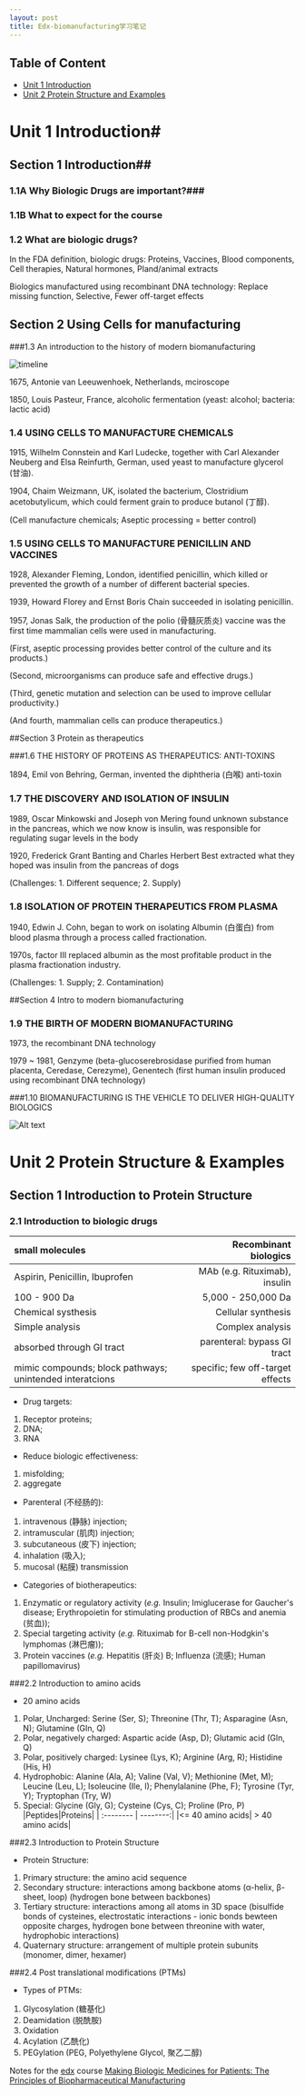 ```yaml
---
layout: post
title: Edx-biomanufacturing学习笔记
---
```


Table of Content
----------------

* [Unit 1 Introduction](#unit1)
* [Unit 2 Protein Structure and Examples](#unit2)

# <a name="unit1"></a> Unit 1 Introduction#

## Section 1 Introduction##

### 1.1A Why Biologic Drugs are important?###

### 1.1B What to expect for the course

### 1.2 What are biologic drugs?

In the FDA definition, biologic drugs: Proteins, Vaccines, Blood components, Cell therapies, Natural hormones, Pland/animal extracts

Biologics manufactured using recombinant DNA technology: Replace missing function, Selective, Fewer off-target effects

## Section 2 Using Cells for manufacturing

###1.3 An introduction to the history of modern biomanufacturing

![timeline](/images/1441869699042.png)

1675, Antonie van Leeuwenhoek, Netherlands, mciroscope

1850, Louis Pasteur, France, alcoholic fermentation (yeast: alcohol; bacteria: lactic acid)

### 1.4 USING CELLS TO MANUFACTURE CHEMICALS

1915, Wilhelm Connstein and Karl Ludecke, together with Carl Alexander Neuberg and Elsa Reinfurth, German, used yeast to manufacture glycerol (甘油).

1904, Chaim Weizmann, UK,  isolated the bacterium, Clostridium acetobutylicum, which could ferment grain to produce butanol (丁醇).

(Cell manufacture chemicals; Aseptic processing = better control)

### 1.5 USING CELLS TO MANUFACTURE PENICILLIN AND VACCINES

1928, Alexander Fleming, London, identified penicillin, which killed or prevented the growth of a number of different bacterial species.

1939, Howard Florey and Ernst Boris Chain succeeded in isolating penicillin.

1957, Jonas Salk,  the production of the polio (骨髓灰质炎) vaccine was the first time mammalian cells were used in manufacturing.

(First, aseptic processing provides better control of the culture and its products.)

(Second, microorganisms can produce safe and effective drugs.)

(Third, genetic mutation and selection can be used to improve cellular productivity.)

(And fourth, mammalian cells can produce therapeutics.)

##Section 3 Protein as therapeutics

###1.6 THE HISTORY OF PROTEINS AS THERAPEUTICS: ANTI-TOXINS

1894, Emil von Behring, German, invented the diphtheria (白喉) anti-toxin

### 1.7 THE DISCOVERY AND ISOLATION OF INSULIN

1989, Oscar Minkowski and Joseph von Mering found unknown substance in the pancreas, which we now know is insulin, was responsible for regulating sugar levels in the body

1920, Frederick Grant Banting and Charles Herbert Best extracted what they hoped was insulin from the pancreas of dogs

(Challenges: 1. Different sequence; 2. Supply)

### 1.8 ISOLATION OF PROTEIN THERAPEUTICS FROM PLASMA

1940, Edwin J. Cohn, began to work on isolating Albumin (白蛋白) from blood plasma through a process called fractionation.

1970s, factor III replaced albumin as the most profitable product in the plasma fractionation industry.

(Challenges: 1. Supply; 2. Contamination)

##Section 4 Intro to modern biomanufacturing

### 1.9 THE BIRTH OF MODERN BIOMANUFACTURING

1973, the recombinant DNA technology

1979 ~ 1981, Genzyme (beta-glucoserebrosidase purified from human placenta, Ceredase, Cerezyme), Genentech (first human insulin produced using recombinant DNA technology)

###1.10 BIOMANUFACTURING IS THE VEHICLE TO DELIVER HIGH-QUALITY BIOLOGICS

![Alt text](/images/1441870976573.png)

# <a name="unit2"></a> Unit 2 Protein Structure & Examples

## Section 1 Introduction to Protein Structure

### 2.1 Introduction to biologic drugs


| small molecules |  Recombinant biologics |
| :-------- | --------:|
| Aspirin, Penicillin, Ibuprofen | MAb (e.g. Rituximab), insulin|
|100 - 900 Da|5,000 - 250,000 Da|
|Chemical systhesis|Cellular synthesis|
|Simple analysis| Complex analysis|
|absorbed through GI tract|parenteral: bypass GI tract|
|mimic compounds; block pathways; unintended interatcions| specific; few off-target effects|

- Drug targets: 
1. Receptor proteins;
2. DNA; 
3. RNA
- Reduce biologic effectiveness: 
1. misfolding; 
2. aggregate
- Parenteral (不经肠的): 
1. intravenous (静脉) injection; 
2. intramuscular (肌肉) injection; 
3. subcutaneous (皮下) injection; 
4. inhalation (吸入); 
5. mucosal (粘膜) transmission
- Categories of biotherapeutics:
1. Enzymatic or regulatory activity (*e.g.* Insulin; Imiglucerase for Gaucher's disease; Erythropoietin for stimulating production of  RBCs and anemia (贫血));
2. Special targeting activity (*e.g.* Rituximab for B-cell non-Hodgkin's lymphomas (淋巴瘤));
3. Protein vaccines (*e.g.* Hepatitis (肝炎) B; Influenza (流感); Human papillomavirus)

###2.2 Introduction to amino acids
- 20 amino acids
1. Polar, Uncharged: Serine (Ser, S); Threonine (Thr, T); Asparagine (Asn, N); Glutamine (Gln, Q)
2. Polar, negatively charged: Aspartic acide (Asp, D); Glutamic acid (Gln, Q)
3. Polar, positively charged: Lysinee (Lys, K); Arginine (Arg, R); Histidine (His, H)
4. Hydrophobic: Alanine (Ala, A); Valine (Val, V); Methionine (Met, M); Leucine (Leu, L); Isoleucine (Ile, I); Phenylalanine (Phe, F); Tyrosine (Tyr, Y); Tryptophan (Try, W)
5. Special: Glycine (Gly, G); Cysteine (Cys, C); Proline (Pro, P)
|Peptides|Proteins|
| :-------- | --------:|
|<= 40 amino acids| > 40 amino acids|

###2.3 Introduction to Protein Structure
- Protein Structure:
1. Primary structure: the amino acid sequence
2. Secondary structure: interactions among backbone atoms (α-helix, β-sheet, loop) (hydrogen bone between backbones)
3. Tertiary structure: interactions among all atoms in 3D space (bisulfide bonds of cysteines, electrostatic interactions - ionic bonds bewteen opposite charges, hydrogen bone between threonine with water, hydrophobic interactions)
4. Quaternary structure: arrangement of multiple protein subunits (monomer, dimer, hexamer)

###2.4 Post translational modifications (PTMs)
- Types of PTMs:
1. Glycosylation (糖基化)
2. Deamidation (脱酰胺)
3. Oxidation
4. Acylation (乙酰化)
5. PEGylation (PEG, Polyethylene Glycol, 聚乙二醇)

Notes for the [edx](https://www.edx.org/) course [Making Biologic Medicines for Patients: The Principles of Biopharmaceutical Manufacturing](https://www.edx.org/course/making-biologic-medicines-patients-mitx-10-03x)
